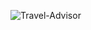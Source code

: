![Travel-Advisor](https://user-images.githubusercontent.com/48534973/139446600-034a14dc-ddee-4268-a219-cfa58d35b9a0.jpeg)

